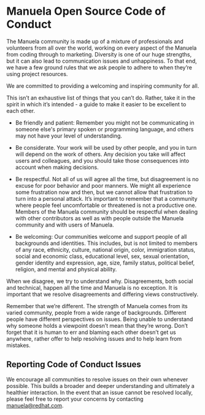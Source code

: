 # Manuela Open Source Code of Conduct

The Manuela community is made up of a mixture of professionals and volunteers from all over the world, working on every aspect of the Manuela from coding through to marketing. Diversity is one of our huge strengths, but it can also lead to communication issues and unhappiness. To that end, we have a few ground rules that we ask people to adhere to when they’re using project resources.

We are committed to providing a welcoming and inspiring community for all.

This isn’t an exhaustive list of things that you can’t do. Rather, take it in the spirit in which it’s intended - a guide to make it easier to be excellent to each other.

* Be friendly and patient: Remember you might not be communicating in someone else's primary spoken or programming language, and others may not have your level of understanding.

* Be considerate. Your work will be used by other people, and you in turn will depend on the work of others. Any decision you take will affect users and colleagues, and you should take those consequences into account when making decisions.

* Be respectful. Not all of us will agree all the time, but disagreement is no excuse for poor behavior and poor manners. We might all experience some frustration now and then, but we cannot allow that frustration to turn into a personal attack. It’s important to remember that a community where people feel uncomfortable or threatened is not a productive one. Members of the Manuela community should be respectful when dealing with other contributors as well as with people outside the Manuela community and with users of Manuela.

* Be welcoming: Our communities welcome and support people of all backgrounds and identities. This includes, but is not limited to members of any race, ethnicity, culture, national origin, color, immigration status, social and economic class, educational level, sex, sexual orientation, gender identity and expression, age, size, family status, political belief, religion, and mental and physical ability.

When we disagree, we try to understand why. Disagreements, both social and technical, happen all the time and Manuela is no exception. It is important that we resolve disagreements and differing views constructively.

Remember that we’re different. The strength of Manuela comes from its varied community, people from a wide range of backgrounds. Different people have different perspectives on issues. Being unable to understand why someone holds a viewpoint doesn’t mean that they’re wrong. Don’t forget that it is human to err and blaming each other doesn’t get us anywhere, rather offer to help resolving issues and to help learn from mistakes.

## Reporting Code of Conduct Issues

We encourage all communities to resolve issues on their own whenever possible. This builds a broader and deeper understanding and ultimately a healthier interaction. In the event that an issue cannot be resolved locally, please feel free to report your concerns by contacting manuela@redhat.com.
